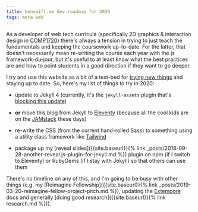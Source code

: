 ```yaml
---
title: benswift.me dev roadmap for 2020
tags: meta web
---
```


As a developer of web tech curricula (specifically 2D graphics & interaction
design in [COMP1720](https://cs.anu.edu.au/courses/comp1720/)) there's always a
tension in trying to just teach the fundamentals and keeping the coursework
up-to-date. For the latter, that doesn't necessarily mean re-writing the course
each year with the js framework-du-jour, but it's useful to at least know what
the best practices are and how to point students in a good direction if they
want to go deeper.

I try and use this website as a bit of a test-bed for [trying new
things](https://benswift.me/blog/tag/meta/) and staying up to date. So, here's
my list of things to try in 2020:

- update to Jekyll 4 (currently, it's the `jekyll-assets` plugin that's
  [blocking this update](https://github.com/envygeeks/jekyll-assets/issues/613))

- **or** move this blog from Jekyll to [Eleventy](https://www.11ty.io) (because
  all the cool kids are on the [JAMstack](https://jamstack.org) these days)

- re-write the CSS (from the current hand-rolled Sass) to something using a
  utility class framework like [Tailwind](https://tailwindcss.com)

- package up my [reveal slides]({{site.baseurl}}{% link
  _posts/2018-09-28-another-reveal.js-plugin-for-jekyll.md %}) plugin on npm (if
  I switch to Eleventy) or RubyGems (if I stay with Jekyll) so that others can
  use them

There's no timeline on any of this, and I'm going to be busy with other things
(e.g. my [Reimagine Fellowship]({{site.baseurl}}{% link
_posts/2019-03-20-reimagine-fellow-project-pitch.md %}), updating the
[Extempore](https://github.com/digego/extempore) docs and generally [doing good
research]({{site.baseurl}}{% link research.md %})).
